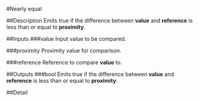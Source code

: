 #Nearly equal

##Description
Emits true if the difference between **value** and **reference** is less than or equal to **proximity**.

##Inputs
###value
Input value to be compared.

###proximity
Proximity value for comparison.

###reference
Reference to compare **value** to.

##Outputs
###bool
Emits true if the difference between **value** and **reference** is less than or equal to **proximity**.

##Detail

